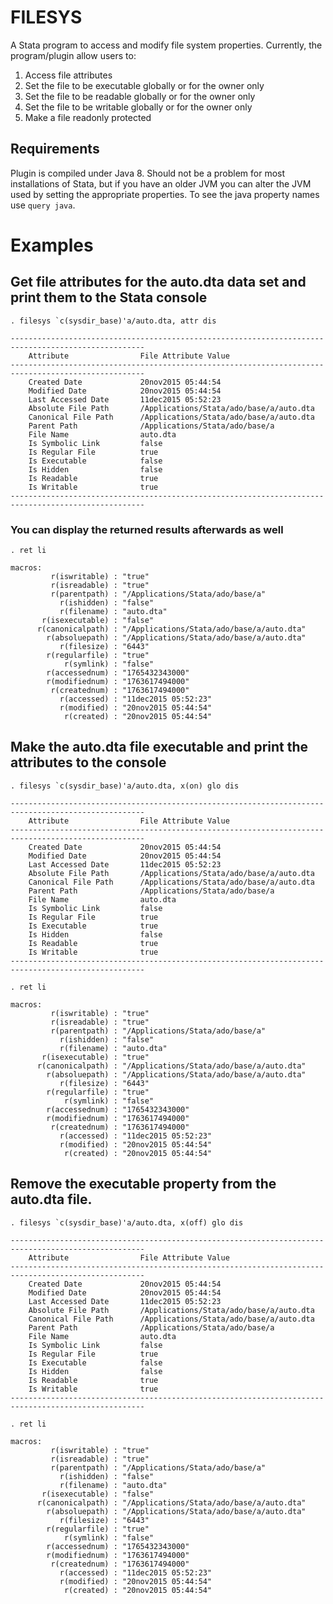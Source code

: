 # FILESYS

A Stata program to access and modify file system properties.  Currently, the program/plugin allow users to:

1. Access file attributes 
2. Set the file to be executable globally or for the owner only
3. Set the file to be readable globally or for the owner only
4. Set the file to be writable globally or for the owner only
5. Make a file readonly protected

## Requirements
Plugin is compiled under Java 8.  Should not be a problem for most installations of Stata, but if you have an older JVM you can alter the JVM used by setting the appropriate properties.  To see the java property names use `query java`.

# Examples

## Get file attributes for the auto.dta data set and print them to the Stata console

```
. filesys `c(sysdir_base)'a/auto.dta, attr dis

----------------------------------------------------------------------------------------------------
    Attribute                File Attribute Value
----------------------------------------------------------------------------------------------------
    Created Date             20nov2015 05:44:54
    Modified Date            20nov2015 05:44:54
    Last Accessed Date       11dec2015 05:52:23
    Absolute File Path       /Applications/Stata/ado/base/a/auto.dta
    Canonical File Path      /Applications/Stata/ado/base/a/auto.dta
    Parent Path              /Applications/Stata/ado/base/a
    File Name                auto.dta
    Is Symbolic Link         false
    Is Regular File          true
    Is Executable            false
    Is Hidden                false
    Is Readable              true
    Is Writable              true
----------------------------------------------------------------------------------------------------

```


### You can display the returned results afterwards as well

```
. ret li

macros:
         r(iswritable) : "true"
         r(isreadable) : "true"
         r(parentpath) : "/Applications/Stata/ado/base/a"
           r(ishidden) : "false"
           r(filename) : "auto.dta"
       r(isexecutable) : "false"
      r(canonicalpath) : "/Applications/Stata/ado/base/a/auto.dta"
        r(absoluepath) : "/Applications/Stata/ado/base/a/auto.dta"
           r(filesize) : "6443"
        r(regularfile) : "true"
            r(symlink) : "false"
        r(accessednum) : "1765432343000"
        r(modifiednum) : "1763617494000"
         r(creatednum) : "1763617494000"
           r(accessed) : "11dec2015 05:52:23"
           r(modified) : "20nov2015 05:44:54"
            r(created) : "20nov2015 05:44:54"
```

## Make the auto.dta file executable and print the attributes to the console

```
. filesys `c(sysdir_base)'a/auto.dta, x(on) glo dis

----------------------------------------------------------------------------------------------------
    Attribute                File Attribute Value
----------------------------------------------------------------------------------------------------
    Created Date             20nov2015 05:44:54
    Modified Date            20nov2015 05:44:54
    Last Accessed Date       11dec2015 05:52:23
    Absolute File Path       /Applications/Stata/ado/base/a/auto.dta
    Canonical File Path      /Applications/Stata/ado/base/a/auto.dta
    Parent Path              /Applications/Stata/ado/base/a
    File Name                auto.dta
    Is Symbolic Link         false
    Is Regular File          true
    Is Executable            true
    Is Hidden                false
    Is Readable              true
    Is Writable              true
----------------------------------------------------------------------------------------------------

. ret li

macros:
         r(iswritable) : "true"
         r(isreadable) : "true"
         r(parentpath) : "/Applications/Stata/ado/base/a"
           r(ishidden) : "false"
           r(filename) : "auto.dta"
       r(isexecutable) : "true"
      r(canonicalpath) : "/Applications/Stata/ado/base/a/auto.dta"
        r(absoluepath) : "/Applications/Stata/ado/base/a/auto.dta"
           r(filesize) : "6443"
        r(regularfile) : "true"
            r(symlink) : "false"
        r(accessednum) : "1765432343000"
        r(modifiednum) : "1763617494000"
         r(creatednum) : "1763617494000"
           r(accessed) : "11dec2015 05:52:23"
           r(modified) : "20nov2015 05:44:54"
            r(created) : "20nov2015 05:44:54"
```

## Remove the executable property from the auto.dta file.

```
. filesys `c(sysdir_base)'a/auto.dta, x(off) glo dis

----------------------------------------------------------------------------------------------------
    Attribute                File Attribute Value
----------------------------------------------------------------------------------------------------
    Created Date             20nov2015 05:44:54
    Modified Date            20nov2015 05:44:54
    Last Accessed Date       11dec2015 05:52:23
    Absolute File Path       /Applications/Stata/ado/base/a/auto.dta
    Canonical File Path      /Applications/Stata/ado/base/a/auto.dta
    Parent Path              /Applications/Stata/ado/base/a
    File Name                auto.dta
    Is Symbolic Link         false
    Is Regular File          true
    Is Executable            false
    Is Hidden                false
    Is Readable              true
    Is Writable              true
----------------------------------------------------------------------------------------------------

. ret li

macros:
         r(iswritable) : "true"
         r(isreadable) : "true"
         r(parentpath) : "/Applications/Stata/ado/base/a"
           r(ishidden) : "false"
           r(filename) : "auto.dta"
       r(isexecutable) : "false"
      r(canonicalpath) : "/Applications/Stata/ado/base/a/auto.dta"
        r(absoluepath) : "/Applications/Stata/ado/base/a/auto.dta"
           r(filesize) : "6443"
        r(regularfile) : "true"
            r(symlink) : "false"
        r(accessednum) : "1765432343000"
        r(modifiednum) : "1763617494000"
         r(creatednum) : "1763617494000"
           r(accessed) : "11dec2015 05:52:23"
           r(modified) : "20nov2015 05:44:54"
            r(created) : "20nov2015 05:44:54"
```


